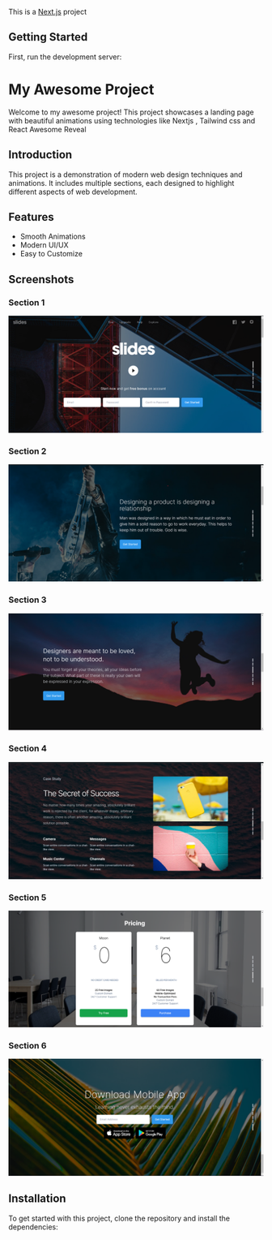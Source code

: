 This is a [Next.js](https://nextjs.org/) project

## Getting Started

First, run the development server:

# My Awesome Project

Welcome to my awesome project! This project showcases a landing page with beautiful animations using technologies like Nextjs , Tailwind css and React Awesome Reveal

## Introduction

This project is a demonstration of modern web design techniques and animations. It includes multiple sections, each designed to highlight different aspects of web development.

## Features

- Smooth Animations
- Modern UI/UX
- Easy to Customize

## Screenshots

### Section 1
![Section 1](https://github.com/Moeez-Rajpoot/NextJs-2-Animated-LandingPage/blob/main/Images/section1.png)

### Section 2
![Section 2](https://github.com/Moeez-Rajpoot/NextJs-2-Animated-LandingPage/blob/main/Images/section2.png)

### Section 3
![Section 3](https://github.com/Moeez-Rajpoot/NextJs-2-Animated-LandingPage/blob/main/Images/section3.png)

### Section 4
![Section 4](https://github.com/Moeez-Rajpoot/NextJs-2-Animated-LandingPage/blob/main/Images/section4.png)

### Section 5
![Section 5](https://github.com/Moeez-Rajpoot/NextJs-2-Animated-LandingPage/blob/main/Images/section5.png)

### Section 6
![Section 6](https://github.com/Moeez-Rajpoot/NextJs-2-Animated-LandingPage/blob/main/Images/section6.png)

## Installation

To get started with this project, clone the repository and install the dependencies:

